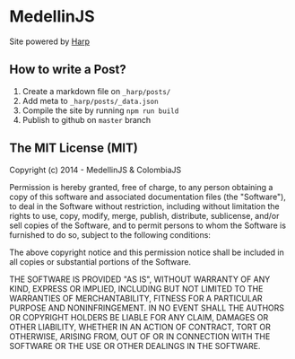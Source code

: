 # MedellinJS

Site powered by [Harp](http://harpjs.com)

## How to write a Post?

1. Create a markdown file on `_harp/posts/`
2. Add meta to `_harp/posts/_data.json`
3. Compile the site by running `npm run build`
4. Publish to github on `master` branch

## The MIT License (MIT)

Copyright (c) 2014 - MedellinJS & ColombiaJS

Permission is hereby granted, free of charge, to any person obtaining a copy
of this software and associated documentation files (the "Software"), to deal
in the Software without restriction, including without limitation the rights
to use, copy, modify, merge, publish, distribute, sublicense, and/or sell
copies of the Software, and to permit persons to whom the Software is
furnished to do so, subject to the following conditions:

The above copyright notice and this permission notice shall be included in
all copies or substantial portions of the Software.

THE SOFTWARE IS PROVIDED "AS IS", WITHOUT WARRANTY OF ANY KIND, EXPRESS OR
IMPLIED, INCLUDING BUT NOT LIMITED TO THE WARRANTIES OF MERCHANTABILITY,
FITNESS FOR A PARTICULAR PURPOSE AND NONINFRINGEMENT. IN NO EVENT SHALL THE
AUTHORS OR COPYRIGHT HOLDERS BE LIABLE FOR ANY CLAIM, DAMAGES OR OTHER
LIABILITY, WHETHER IN AN ACTION OF CONTRACT, TORT OR OTHERWISE, ARISING FROM,
OUT OF OR IN CONNECTION WITH THE SOFTWARE OR THE USE OR OTHER DEALINGS IN
THE SOFTWARE.
